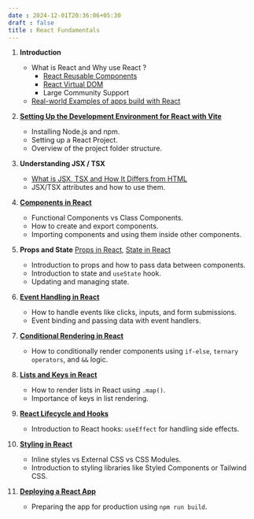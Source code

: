 ```yaml
---
date : 2024-12-01T20:36:06+05:30
draft : false
title : React Fundamentals
---
```


1. **Introduction**
	- What is React and Why use React ?
		- [React Reusable Components](../react-reusable-components)
		- [React Virtual DOM](../react-virtual-dom)
		- Large Community Support
	- [Real-world Examples of apps build with React](../real-world-examples-of-apps-build-with-react)

2. [**Setting Up the Development Environment for React with Vite**](../setting-up-the-development-environment-for-react-with-vite)
	- Installing Node.js and npm.
	- Setting up a React Project.
	- Overview of the project folder structure.

3. **Understanding JSX / TSX** 
	- [What is JSX, TSX and How It Differs from HTML](../what-is-jsx-tsx-and-how-ut-differs-from-html)
	- JSX/TSX attributes and how to use them.

4. [**Components in React**](../components-in-react) 
	- Functional Components vs Class Components.
	- How to create and export components.
	- Importing components and using them inside other components.

5. **Props and State** [Props in React](../props-in-react), [State in React](../state-in-react)
	- Introduction to props and how to pass data between components.
	- Introduction to state and `useState` hook.
	- Updating and managing state.

6. [**Event Handling in React** ](../event-handling-in-react)
	- How to handle events like clicks, inputs, and form submissions.
	- Event binding and passing data with event handlers.

7. [**Conditional Rendering in React**](../conditional-rendering-in-react)
	- How to conditionally render components using `if-else`, `ternary operators`, and `&&` logic.

8.  [**Lists and Keys in React**](../lists-and-keys-in-react)
	- How to render lists in React using `.map()`.
	- Importance of keys in list rendering.

9. [**React Lifecycle and Hooks**](../react-lifecycle-and-hooks)
	- Introduction to React hooks: `useEffect` for handling side effects.

10. [**Styling in React**](../styling-in-react)
	- Inline styles vs External CSS vs CSS Modules.
	- Introduction to styling libraries like Styled Components or Tailwind CSS.

11. [**Deploying a React App**](../deploying-a-react-app)
	- Preparing the app for production using `npm run build`.